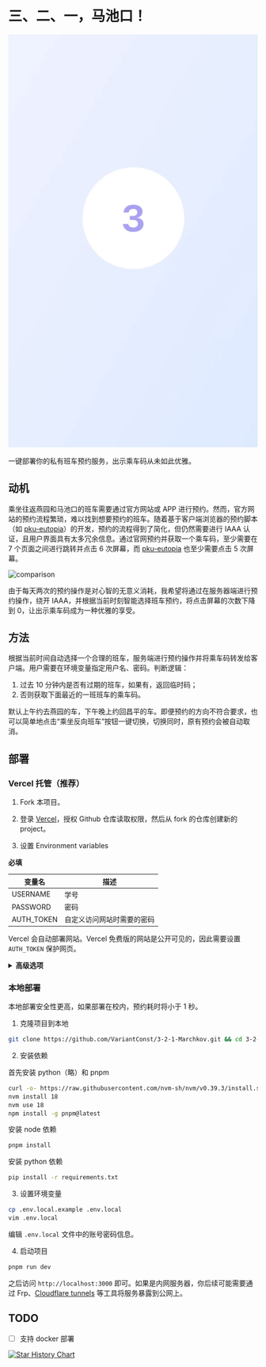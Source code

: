 # 三、二、一，马池口！

![demo](public/demo.gif)

一键部署你的私有班车预约服务，出示乘车码从未如此优雅。

## 动机

乘坐往返燕园和马池口的班车需要通过官方网站或 APP 进行预约。然而，官方网站的预约流程繁琐，难以找到想要预约的班车。随着基于客户端浏览器的预约脚本（如 [pku-eutopia](https://github.com/xmcp/pku-eutopia)）的开发，预约的流程得到了简化，但仍然需要进行 IAAA 认证，且用户界面具有太多冗余信息。通过官网预约并获取一个乘车码，至少需要在 7 个页面之间进行跳转并点击 6 次屏幕，而 [pku-eutopia](https://github.com/xmcp/pku-eutopia) 也至少需要点击 5 次屏幕。

![comparison](public/comparison.png "与现有预约方式的界面效果对比")

由于每天两次的预约操作是对心智的无意义消耗，我希望将通过在服务器端进行预约操作，绕开 IAAA，并根据当前时刻智能选择班车预约，将点击屏幕的次数下降到 0，让出示乘车码成为一种优雅的享受。

## 方法

根据当前时间自动选择一个合理的班车，服务端进行预约操作并将乘车码转发给客户端。用户需要在环境变量指定用户名、密码。判断逻辑：

1. 过去 10 分钟内是否有过期的班车，如果有，返回临时码；
2. 否则获取下面最近的一班班车的乘车码。

默认上午约去燕园的车，下午晚上约回昌平的车。即便预约的方向不符合要求，也可以简单地点击“乘坐反向班车”按钮一键切换，切换同时，原有预约会被自动取消。

## 部署

### Vercel 托管（推荐）

1. Fork 本项目。

2. 登录 [Vercel](https://vercel.com/)，授权 Github 仓库读取权限，然后从 fork 的仓库创建新的 project。

3. 设置 Environment variables

**必填**

| 变量名     | 描述                       |
| ---------- | -------------------------- |
| USERNAME   | 学号                       |
| PASSWORD   | 密码                       |
| AUTH_TOKEN | 自定义访问网站时需要的密码 |

Vercel 会自动部署网站。Vercel 免费版的网站是公开可见的，因此需要设置 `AUTH_TOKEN` 保护网页。

<details>
<summary><strong>高级选项</strong></summary>

| 变量名                  | 描述                                                                         | 默认值 |
| ----------------------- | ---------------------------------------------------------------------------- | ------ |
| PREV_INTERVAL           | 向前追溯临时码的时间间隔（分钟）                                             | 10     |
| NEXT_INTERVAL           | 向后检查可乘坐班车的时间间隔（分钟）                                         | 60     |
| CRITICAL_TIME           | 临界时刻，该时刻前后默认的预约班车方向相反（单位为小时，必须是 0-24 的整数） | 14     |
| FLAG_MORNING_TO_YANYUAN | 1 表示临界时刻前去燕园、之后回昌平，0 表示临界时间前回昌平、之后去燕园       | 1      |

默认情况下，只有当前时刻前 10 分钟到后 60 分钟内的班车会被检测。默认 14 点前都前往燕园，14 点后都回昌平。

</details>

### 本地部署

本地部署安全性更高，如果部署在校内，预约耗时将小于 1 秒。

1. 克隆项目到本地

```bash
git clone https://github.com/VariantConst/3-2-1-Marchkov.git && cd 3-2-1-Marchkov
```

2. 安装依赖

首先安装 python（略）和 pnpm

```bash
curl -o- https://raw.githubusercontent.com/nvm-sh/nvm/v0.39.3/install.sh | bash
nvm install 18
nvm use 18
npm install -g pnpm@latest
```

安装 node 依赖

```bash
pnpm install
```

安装 python 依赖

```bash
pip install -r requirements.txt
```

3. 设置环境变量

```bash
cp .env.local.example .env.local
vim .env.local
```

编辑 `.env.local` 文件中的账号密码信息。

4. 启动项目

```bash
pnpm run dev
```

之后访问 `http://localhost:3000` 即可。如果是内网服务器，你后续可能需要通过 Frp、[Cloudflare tunnels](https://www.cloudflare.com/zh-cn/products/tunnel/) 等工具将服务暴露到公网上。

## TODO

- [ ] 支持 docker 部署

[![Star History Chart](https://api.star-history.com/svg?repos=VariantConst/3-2-1-Marchkov&type=Date)](https://star-history.com/#VariantConst/3-2-1-Marchkov&Date)
